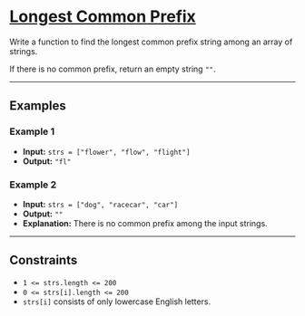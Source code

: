 # [Longest Common Prefix](https://leetcode.com/problems/longest-common-prefix/description/)

Write a function to find the longest common prefix string among an array of strings.

If there is no common prefix, return an empty string `""`.

---

## Examples

### Example 1
- **Input:** `strs = ["flower", "flow", "flight"]`
- **Output:** `"fl"`
  
### Example 2
- **Input:** `strs = ["dog", "racecar", "car"]`
- **Output:** `""`
- **Explanation:** There is no common prefix among the input strings.

---

## Constraints
- `1 <= strs.length <= 200`
- `0 <= strs[i].length <= 200`
- `strs[i]` consists of only lowercase English letters.
